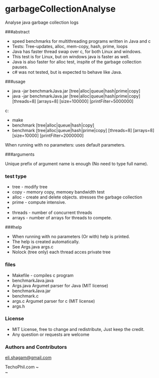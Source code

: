 # garbageCollectionAnalyse
Analyse java garbage collection logs 

###abstract

* speed benchmarks for multithreading programs written in Java and c
* Tests: Tree-updates, alloc, mem-copy, hash, prime, loops
* Java has faster thread swap over c, for both Linux and windows.
* This test is for Linux, but on windows java is faster as well.
* Java is also faster for alloc test, inspite of the garbage collection pauses.
* c# was not tested, but is expected to behave like Java.

###usage

* java -jar benchmarkJava.jar   [tree|alloc|queue|hash|prime|copy]
* java -jar benchmarkJava.jar   [tree|alloc|queue|hash|prime|copy] [threads=8] [arrays=8] [size=100000] [printFilter=5000000]


c:

* make
* benchmark  [tree|alloc|queue|hash|copy]
* benchmark  [tree|alloc|queue|hash|prime|copy] [threads=8] [arrays=8] [size=10000] [printFilter=2000000]

When running with no parameters: uses default parameters.


###arguments

Unique prefix of argument name is enough (No need to type full name).

### test type
* tree - modify tree
* copy - memory copy, memoey bandwidth test
* alloc - create and delete objects. stresses the garbage collection
* prime - compute intensive.
* 
* threads - number of concurrent threads
* arrays - number of arrays for threads to compete.

###help

* When running with no parameters (Or with) help is printed.
* The help is created automatically.
* See Args.java args.c
* Nolock (tree only) each thread acces private tree

### files

* Makefile -  compiles c program
* benchmarkJava.java
* Args.java             Argumet parser for Java (MIT license)</li>
* benchmarkJava.jar
* benchmark.c
* args.c                Argumet parser for c (MIT license)</li>
* args.h


### License

* MIT License, free to change and redistribute, Just keep the credit.
* Any question or requests are welcome

<h3>
<a id="authors-and-contributors" class="anchor" href="#authors-and-contributors" aria-hidden="true"><span aria-hidden="true" class="octicon octicon-link"></span></a>Authors and Contributors</h3>

<p><a href="mailto:eli.shagam@gmail.com">eli.shagam@gmail.com</a></p>

TechoPhil.com
~                                                                                      
~       

